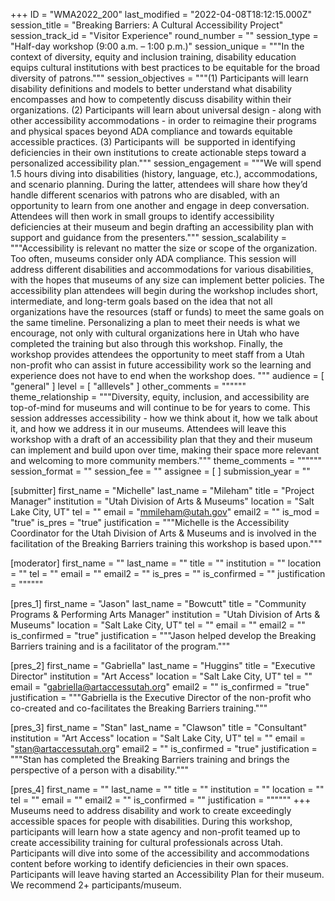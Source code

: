 +++
ID = "WMA2022_200"
last_modified = "2022-04-08T18:12:15.000Z"
session_title = "Breaking Barriers: A Cultural Accessibility Project"
session_track_id = "Visitor Experience"
round_number = ""
session_type = "Half-day workshop (9:00 a.m. – 1:00 p.m.)"
session_unique = """In the context of diversity, equity and inclusion training, disability education equips cultural institutions with best practices to be equitable for the broad diversity of patrons."""
session_objectives = """(1) Participants will learn disability definitions and models to better understand what disability encompasses and how to competently discuss disability within their organizations. (2) Participants will learn about universal design - along with other accessibility accommodations - in order to reimagine their programs and physical spaces beyond ADA compliance and towards equitable accessible practices. (3) Participants will  be supported in identifying deficiencies in their own institutions to create actionable steps toward a personalized accessibility plan."""
session_engagement = """We will spend 1.5 hours diving into disabilities (history, language, etc.), accommodations, and scenario planning. During the latter, attendees will share how they’d handle different scenarios with patrons who are disabled, with an opportunity to learn from one another and engage in deep conversation. Attendees will then work in small groups to identify accessibility deficiencies at their museum and begin drafting an accessibility plan with support and guidance from the presenters."""
session_scalability = """Accessibility is relevant no matter the size or scope of the organization. Too often, museums consider only ADA compliance. This session will address different disabilities and accommodations for various disabilities, with the hopes that museums of any size can implement better policies. The accessibility plan attendees will begin during the workshop includes short, intermediate, and long-term goals based on the idea that not all organizations have the resources (staff or funds) to meet the same goals on the same timeline. Personalizing a plan to meet their needs is what we encourage, not only with cultural organizations here in Utah who have completed the training but also through this workshop. Finally, the workshop provides attendees the opportunity to meet staff from a Utah non-profit who can assist in future accessibility work so the learning and experience does not have to end when the workshop does.
"""
audience = [ "general" ]
level = [ "alllevels" ]
other_comments = """"""
theme_relationship = """Diversity, equity, inclusion, and accessibility are top-of-mind for museums and will continue to be for years to come. This session addresses accessibility - how we think about it, how we talk about it, and how we address it in our museums. Attendees will leave this workshop with a draft of an accessibility plan that they and their museum can implement and build upon over time, making their space more relevant and welcoming to more community members."""
theme_comments = """"""
session_format = ""
session_fee = ""
assignee = [  ]
submission_year = ""

[submitter]
first_name = "Michelle"
last_name = "Mileham"
title = "Project Manager"
institution = "Utah Division of Arts & Museums"
location = "Salt Lake City, UT"
tel = ""
email = "mmileham@utah.gov"
email2 = ""
is_mod = "true"
is_pres = "true"
justification = """Michelle is the Accessibility Coordinator for the Utah Division of Arts & Museums and is involved in the facilitation of the Breaking Barriers training this workshop is based upon."""

[moderator]
first_name = ""
last_name = ""
title = ""
institution = ""
location = ""
tel = ""
email = ""
email2 = ""
is_pres = ""
is_confirmed = ""
justification = """"""

[pres_1]
first_name = "Jason"
last_name = "Bowcutt"
title = "Community Programs & Performing Arts Manager"
institution = "Utah Division of Arts & Museums"
location = "Salt Lake City, UT"
tel = ""
email = ""
email2 = ""
is_confirmed = "true"
justification = """Jason helped develop the Breaking Barriers training and is a facilitator of the program."""

[pres_2]
first_name = "Gabriella"
last_name = "Huggins"
title = "Executive Director"
institution = "Art Access"
location = "Salt Lake City, UT"
tel = ""
email = "gabriella@artaccessutah.org"
email2 = ""
is_confirmed = "true"
justification = """Gabriella is the Executive Director of the non-profit who co-created and co-facilitates the Breaking Barriers training."""

[pres_3]
first_name = "Stan"
last_name = "Clawson"
title = "Consultant"
institution = "Art Access"
location = "Salt Lake City, UT"
tel = ""
email = "stan@artaccessutah.org"
email2 = ""
is_confirmed = "true"
justification = """Stan has completed the Breaking Barriers training and brings the perspective of a person with a disability."""

[pres_4]
first_name = ""
last_name = ""
title = ""
institution = ""
location = ""
tel = ""
email = ""
email2 = ""
is_confirmed = ""
justification = """"""
+++
Museums need to address disability and work to create exceedingly accessible spaces for people with disabilities. During this workshop, participants will learn how a state agency and non-profit teamed up to create accessibility training for cultural professionals across Utah. Participants will dive into some of the accessibility and accommodations content before working to identify deficiencies in their own spaces. Participants will leave having started an Accessibility Plan for their museum. We recommend 2+ participants/museum.

